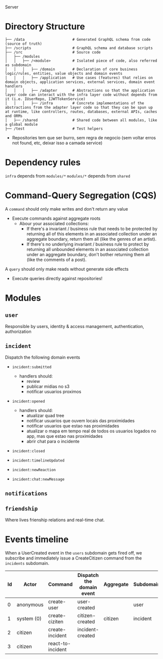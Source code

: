Server

<!--
reference graphql+dataloader architecture (nao dar ctrl+c/ctrl+v): code ~/dev/_clones/rbaf-graphql-api
reference DDD repo architecture (nao dar ctrl+c/ctrl+v): code ~/dev/_clones/ddd-forum
  - quebrando em projetos/deploys diferentes: code ~/dev/metis/packages/_node-microservices-ddd
-->

# Directory Structure

```
├── /data                      # Generated GraphQL schema from code (source of truth)
├── /scripts                   # GraphQL schema and database scripts
├── /src                       # Source code
│   ├── /modules
│   │   ├── /<module>          # Isolated piece of code, also referred as subdomain
│   │   │   ├── /domain        # Declaration of core business logic/rules, entities, value objects and domain events
│   │   │   ├── /application   # Use cases (features) that relies on domain objects, application services, external services, domain event handlers
│   │   │   ├── /adapter       # Abstractions so that the application layer code can interact with the infra layer code without depends from it (i.e. IUserRepo, IJWTTokenService)
│   │   │   ├── /infra         # Concrete implementations of the abstractions from the adapter layer code so that they can be spun up at runtime, like controllers, routes, databases, external APIs, caches and ORMs
│   ├── /shared                # Shared code between all modules, like a global module
├── /test                      # Test helpers
```

- Repositories tem que ser burro, sem regra de negocio (sem voltar erros not found, etc, deixar isso a camada service)

# Dependency rules

`infra` depends from `modules/*`
`modules/*` depends from `shared`

# Command-Query Segregation (CQS)

A `command` should only make writes and don't return any value

- Execute commands against aggregate roots
  - Abour your associated collections:
    - If there's a invariant / business rule that needs to be protected by returning all of this elements in an associated collection under an aggregate boundary, return them all (like the genres of an artist).
    - If there's no underlying invariant / business rule to protect by returning all unbounded elements in an associated collection under an aggregate boundary, don't bother returning them all (like the comments of a post).

A `query` should only make reads without generate side effects

- Execute queries directly against repositories!

# Modules

## `user`

Responsible by users, identity & access management, authentication, authorization

## `incident`

Dispatch the following domain events

- `incident:submitted`

  - handlers should:
    - review
    - publicar midias no s3
    - notificar usuarios proximos

- `incident:opened`

  - handlers should:
    - atualizar quad tree
    - notificar usuarios que ouvem locais das proximidades
    - notificar usuarios que estao nas proximidades
    - atualizar o mapa em tempo real de todos os usuarios logados no app, mas que estao nas proximidades
    - abrir chat para o incidente

- `incident:closed`

- `incident:timelineUpdated`

- `incident:newReaction`

- `incident:chat:newMessage`

## `notifications`

## `friendship`

Where lives frienship relations and real-time chat.

# Events timeline

When a UserCreated event in the `users` subdomain gets fired off, we subscribe and immediately issue a CreateCitizen command from the `incidents` subdomain.

| Id  | Actor      | Command           | Dispatch the domain event | Aggregate | Subdomain |
| --- | ---------- | ----------------- | ------------------------- | --------- | --------- |
| 0   | anonymous  | create-user       | user-created              |           | user      |
| 1   | system (0) | create-ciziten    | citizen-created           | citizen   | incident  |
| 2   | citizen    | create-incident   | incident-created          |           |           |
| 3   | citizen    | react-to-incident |                           |           |           |
